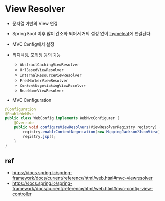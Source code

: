 # View Resolver
- 문자열 기반의 View 연결
- Spring Boot 이후 많이 간소화 되어서 거의 설정 없이 [thymeleaf](/mib/spring/thymeleaf)에 연결된다.
- MVC Config에서 설정
- 리디렉팅, 포워딩 등의 기능
  * `AbstractCachingViewResolver`
  * `UrlBasedViewResolver`
  * `InternalResourceViewResolver`
  * `FreeMarkerViewResolver`
  * `ContentNegotiatingViewResolver`
  * `BeanNameViewResolver`

- MVC Configuration
```java
@Configuration
@EnableWebMvc
public class WebConfig implements WebMvcConfigurer {
    @Override
    public void configureViewResolvers(ViewResolverRegistry registry) {
        registry.enableContentNegotiation(new MappingJackson2JsonView());
        registry.jsp();
    }
}
```

## ref
- https://docs.spring.io/spring-framework/docs/current/reference/html/web.html#mvc-viewresolver
- https://docs.spring.io/spring-framework/docs/current/reference/html/web.html#mvc-config-view-controller

